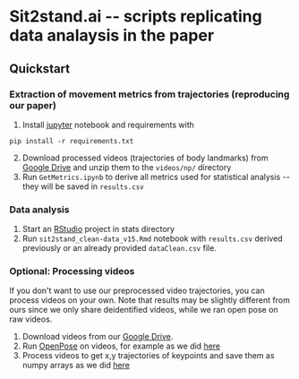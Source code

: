 # Sit2stand.ai -- scripts replicating data analaysis in the paper

## Quickstart

### Extraction of movement metrics from trajectories (reproducing our paper)
1. Install [jupyter](https://jupyter.org/install) notebook and requirements with
```
pip install -r requirements.txt
```
2. Download processed videos (trajectories of body landmarks) from [Google Drive](https://drive.google.com/file/d/1fJIOuo5tfJ9SNLkL0wXXM58ekVURvorS/view?usp=sharing) and unzip them to the `videos/np/` directory
3. Run `GetMetrics.ipynb` to derive all metrics used for statistical analysis -- they will be saved in `results.csv`

### Data analysis
1. Start an [RStudio](https://posit.co/download/rstudio-desktop/) project in stats directory
2. Run `sit2stand_clean-data_v15.Rmd` notebook with `results.csv` derived previously or an already provided `dataClean.csv` file.

### Optional: Processing videos
If you don't want to use our preprocessed video trajectories, you can process videos on your own. Note that results may be slightly different from ours since we only share deidentified videos, while we ran open pose on raw videos.

1. Download videos from our [Google Drive](https://drive.google.com/drive/folders/1C6777-AFWU2LUPx9ydqtuJjqrMi2oDwS?usp=sharing).
2. Run [OpenPose](https://github.com/CMU-Perceptual-Computing-Lab/openpose) on videos, for example as we did [here](https://github.com/stanfordnmbl/sit2stand/blob/main/processing-docker/demo.py#L25)
3. Process videos to get x,y trajectories of keypoints and save them as numpy arrays as we did [here](https://github.com/stanfordnmbl/sit2stand-analysis/blob/main/PrepareData.ipynb)
